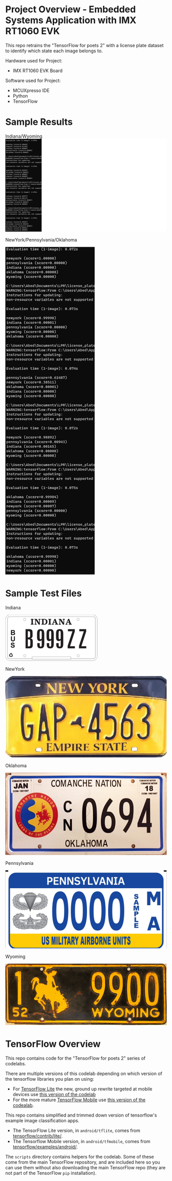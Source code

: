 # Project Overview - Embedded Systems Application with IMX RT1060 EVK 

This repo retrains the "TensorFlow for poets 2" with a license plate dataset to identify which state each image belongs to.

Hardware used for Project:
- IMX RT1060 EVK Board

Software used for Project:
- MCUXpresso IDE
- Python
- TensorFlow
# Sample Results
Indiana/Wyoming
![](results/indiana_wyoming.jpg)
  
NewYork/Pennsylvania/Oklahoma

![](results/newyork_pennsylvania_oklahoma.jpg)
# Sample Test Files
Indiana

![](test_files/indianaTest1.jpg)

NewYork

![](test_files/newyorkTest1.jpg)

Oklahoma

![](test_files/oklahomaTest1.jpg)

Pennsylvania

![](test_files/pennsylvaniaTest1.jpg)

Wyoming

![](test_files/wyomingTest1.jpg)

# TensorFlow Overview

This repo contains code for the "TensorFlow for poets 2" series of codelabs.

There are multiple versions of this codelab depending on which version 
of the tensorflow libraries you plan on using:

* For [TensorFlow Lite](https://www.tensorflow.org/mobile/tflite/) the new, ground up rewrite targeted at mobile devices
  use [this version of the codelab](https://codelabs.developers.google.com/codelabs/tensorflow-for-poets-2-tflite) 
* For the more mature [TensorFlow Mobile](https://www.tensorflow.org/mobile/mobile_intro) use 
  [this version of the codealab](https://codelabs.developers.google.com/codelabs/tensorflow-for-poets-2).


This repo contains simplified and trimmed down version of tensorflow's example image classification apps.

* The TensorFlow Lite version, in `android/tflite`, comes from [tensorflow/contrib/lite/](https://github.com/tensorflow/tensorflow/tree/master/tensorflow/contrib/lite).
* The Tensorflow Mobile version, in `android/tfmobile`, comes from [tensorflow/examples/android/](https://github.com/tensorflow/tensorflow/tree/master/tensorflow/examples/android).

The `scripts` directory contains helpers for the codelab. Some of these come from the main TensorFlow repository, and are included here so you can use them without also downloading the main TensorFlow repo (they are not part of the TensorFlow `pip` installation).



